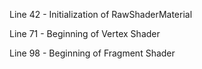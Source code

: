 Line 42 - Initialization of RawShaderMaterial

Line 71 - Beginning of Vertex Shader
<script id="vertexShader" type="x-shader/x-vertex">
  precision mediump float;

  attribute vec3 position;
  attribute vec3 normal;
  attribute vec2 uv;

  uniform mat4 modelViewMatrix;
  uniform mat4 projectionMatrix;
  uniform mat4 normalMatrix;

  varying vec3 vNormal;
  varying vec4 vPosition;
  varying vec2 vUV;

  void main()
  {
    vUV = uv;

    vNormal = vec3(normalMatrix * vec4(normal, 0.0));

    vPosition = modelViewMatrix * vec4(position, 1.0);

    gl_Position = projectionMatrix * vPosition;
  }
</script>

Line 98 - Beginning of Fragment Shader
<script id="fragmentShader" type="x-shader/x-fragment">
  precision mediump float;

  uniform vec3 ambientColor;
  uniform sampler2D map;
  uniform vec3 lightPos;
  uniform mat4 viewMatrix;

  varying vec3 vNormal;
  varying vec4 vPosition;
  varying vec2 vUV;

  void main()
  {
    vec3 updatedLight = vec3(viewMatrix * vec4(lightPos, 1.0));
    vec3 L = normalize(lightPos - vPosition.xyz);
    float lambert = clamp(dot(vNormal, L), 0.0, 1.0);

    gl_FragColor = vec4(sin(lambert) * texture2D(map, vUV).xyz, 1.0);
  }
</script>
